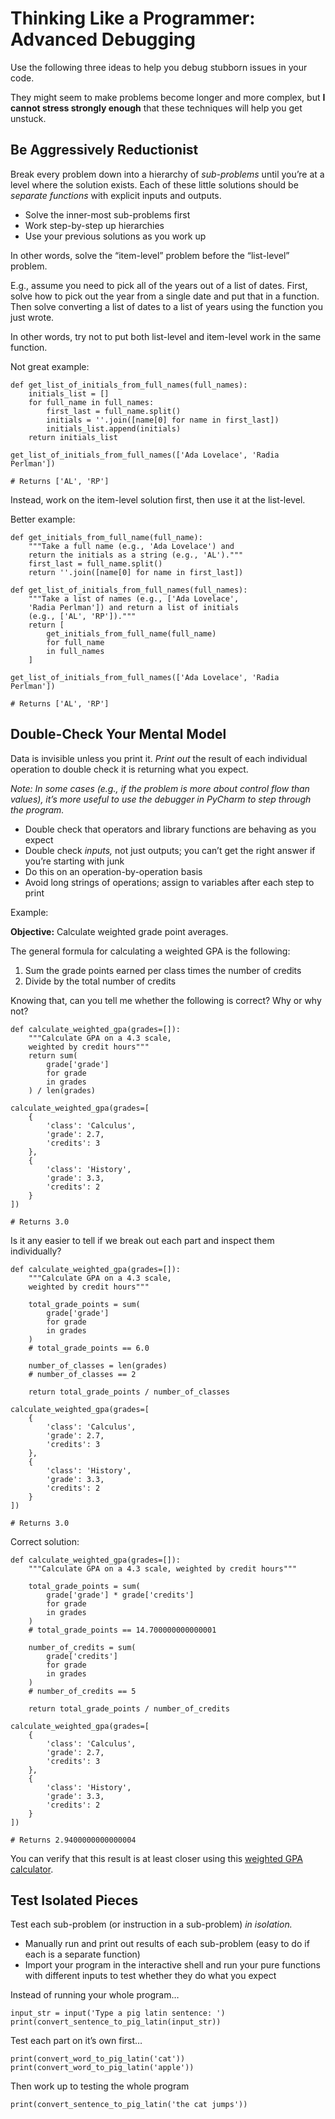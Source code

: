 # Thinking Like a Programmer: Advanced Debugging

Use the following three ideas to help you debug stubborn issues in your code.

They might seem to make problems become longer and more complex, but **I cannot stress strongly enough** that these techniques will help you get unstuck.

## Be Aggressively Reductionist

Break every problem down into a hierarchy of _sub-problems_ until you’re at a level where the solution exists. Each of these little solutions should be _separate functions_ with explicit inputs and outputs.

- Solve the inner-most sub-problems first
- Work step-by-step up hierarchies
- Use your previous solutions as you work up

In other words, solve the “item-level” problem before the “list-level” problem.

E.g., assume you need to pick all of the years out of a list of dates. First, solve how to pick out the year from a single date and put that in a function. Then solve converting a list of dates to a list of years using the function you just wrote.

In other words, try not to put both list-level and item-level work in the same function.

Not great example:

    def get_list_of_initials_from_full_names(full_names):
        initials_list = []
        for full_name in full_names:
            first_last = full_name.split()
            initials = ''.join([name[0] for name in first_last])
            initials_list.append(initials)
        return initials_list
    
    get_list_of_initials_from_full_names(['Ada Lovelace', 'Radia Perlman'])
    
    # Returns ['AL', 'RP']

Instead, work on the item-level solution first, then use it at the list-level.

Better example:

    def get_initials_from_full_name(full_name):
        """Take a full name (e.g., 'Ada Lovelace') and
        return the initials as a string (e.g., 'AL')."""
        first_last = full_name.split()
        return ''.join([name[0] for name in first_last])
    
    def get_list_of_initials_from_full_names(full_names):
        """Take a list of names (e.g., ['Ada Lovelace',
        'Radia Perlman']) and return a list of initials
        (e.g., ['AL', 'RP'])."""
        return [
            get_initials_from_full_name(full_name)
            for full_name
            in full_names
        ]
    
    get_list_of_initials_from_full_names(['Ada Lovelace', 'Radia Perlman'])
    
    # Returns ['AL', 'RP']

## Double-Check Your Mental Model

Data is invisible unless you print it. _Print out_ the result of each individual operation to double check it is returning what you expect.

_Note: In some cases (e.g., if the problem is more about control flow than values), it’s more useful to use the debugger in PyCharm to step through the program._

- Double check that operators and library functions are behaving as you expect
- Double check _inputs,_ not just outputs; you can’t get the right answer if you’re starting with junk
- Do this on an operation-by-operation basis
- Avoid long strings of operations; assign to variables after each step to print

Example:

**Objective:** Calculate weighted grade point averages.

The general formula for calculating a weighted GPA is the following:

1. Sum the grade points earned per class times the number of credits
1. Divide by the total number of credits

Knowing that, can you tell me whether the following is correct? Why or why not?

    def calculate_weighted_gpa(grades=[]):
        """Calculate GPA on a 4.3 scale,
        weighted by credit hours"""
        return sum(
            grade['grade']
            for grade
            in grades
        ) / len(grades)
    
    calculate_weighted_gpa(grades=[
        {
            'class': 'Calculus',
            'grade': 2.7,
            'credits': 3
        },
        {
            'class': 'History',
            'grade': 3.3,
            'credits': 2
        }
    ])
    
    # Returns 3.0

Is it any easier to tell if we break out each part and inspect them individually?

    def calculate_weighted_gpa(grades=[]):
        """Calculate GPA on a 4.3 scale,
        weighted by credit hours"""
        
        total_grade_points = sum(
            grade['grade']
            for grade
            in grades
        )
        # total_grade_points == 6.0
        
        number_of_classes = len(grades)
        # number_of_classes == 2
        
        return total_grade_points / number_of_classes

    calculate_weighted_gpa(grades=[
        {
            'class': 'Calculus',
            'grade': 2.7,
            'credits': 3
        },
        {
            'class': 'History',
            'grade': 3.3,
            'credits': 2
        }
    ])
    
    # Returns 3.0

Correct solution:

    def calculate_weighted_gpa(grades=[]):
        """Calculate GPA on a 4.3 scale, weighted by credit hours"""
        
        total_grade_points = sum(
            grade['grade'] * grade['credits']
            for grade
            in grades
        )
        # total_grade_points == 14.700000000000001
        
        number_of_credits = sum(
            grade['credits']
            for grade
            in grades
        )
        # number_of_credits == 5
        
        return total_grade_points / number_of_credits
    
    calculate_weighted_gpa(grades=[
        {
            'class': 'Calculus',
            'grade': 2.7,
            'credits': 3
        },
        {
            'class': 'History',
            'grade': 3.3,
            'credits': 2
        }
    ])
    
    # Returns 2.9400000000000004

You can verify that this result is at least closer using this [weighted GPA calculator](http://gradetracker.com/academy/weighted-high-school-gpa-calculator).

## Test Isolated Pieces

Test each sub-problem (or instruction in a sub-problem) _in isolation._

- Manually run and print out results of each sub-problem (easy to do if each is a separate function)
- Import your program in the interactive shell and run your pure functions with different inputs to test whether they do what you expect

Instead of running your whole program…

    input_str = input('Type a pig latin sentence: ')
    print(convert_sentence_to_pig_latin(input_str))

Test each part on it’s own first…

    print(convert_word_to_pig_latin('cat'))
    print(convert_word_to_pig_latin('apple'))

Then work up to testing the whole program

    print(convert_sentence_to_pig_latin('the cat jumps'))
